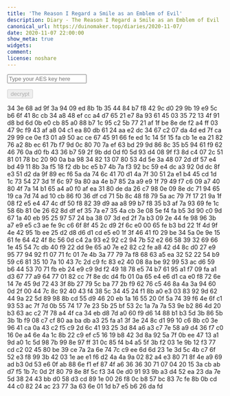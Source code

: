 ```yaml
---
title: 'The Reason I Regard a Smile as an Emblem of Evil'
description: Diary - The Reason I Regard a Smile as an Emblem of Evil
canonical_url: https://duinomaker.top/diaries/2020-11-07/
date: 2020-11-07 22:00:00
show_meta: true
widgets:
comment:
license: noshare
---
```


<script async src="https://server.duinomaker.top/blog/assets/crypto-js.min.js" defer></script>
<script src="https://server.duinomaker.top/blog/assets/decrypt.js" defer></script>
<div class="field has-addons">
<p class="control has-icons-left">
    <input id="password" class="input" type="password" maxlength="16" placeholder="Type your AES key here" digest="50a8fc41f437c1a8e3c62e5a1d8cce98ea8ebead898001ac1d004c3fcd12c00b">
    <span class="icon is-small is-left">
        <i id="input-bar-icon" class="fas fa-lock"></i>
    </span>
</p>
<p class="control">
    <button id="decrypt" class="button" onclick="decryptAll()" disabled>decrypt</button>
</p>
</div>

<span class="encrypted" iv="S/7yjgmhhx1ec1aJ">34 3e 68 ad 9f 3a 94 09 ed 8b 1b 35 44 84 b7 f8 42 9c d0 29 9b 19 e9 5c b6 6f 41 8c cb 34 a8 48 ef cc a4 d7 65 21 e7 8a 93 61 45 03 35 72 13 4f 91 d8 bd 6d 0b e0 cb 85 a0 88 b7 1c 95 c2 5b 77 21 af 1f be 8e de f2 a4 ff 03 47 9c f9 43 af a8 04 c1 ea 80 db 61 24 aa e2 dc 34 67 c2 07 da 4d ed 7f ca 29 99 ce 0e f3 01 a9 50 ac ce 67 45 91 66 fe ed 1c 14 5f 15 fa cb 1e ea 21 82 76 a2 8b ec 61 7b f7 9d 0c 80 70 7a ef 63 bd 29 9d 86 8c 35 b5 94 61 f9 62 46 76 0a d0 fb 43 36 b7 59 2f 9b dd 0d f0 5d 93 d4 08 9f f3 8d c4 07 2c 51 81 01 78 bc 20 90 0a ba 98 34 82 13 07 80 53 4d 5e 3a 48 07 2d df 57 e4 bd 49 11 8b 3a f5 18 f2 db bc e5 b7 4b 7a f3 92 bc 59 e4 dc a3 92 0d dc 8f e3 51 d2 da 9f 89 ec f6 5a da 74 6c 41 70 d1 4a 7f 30 51 2a e1 b4 45 cd 1d 1c 73 54 27 3d 1f 6c 97 9a 80 aa 4e b7 85 2a a9 e9 1f 79 49 f7 c6 09 a7 40 80 4f 7a 14 b1 65 a4 a0 f0 af ea 31 80 de da 26 c7 98 0e 09 8e dc 71 94 65 19 ca 7d 74 ad 10 cb 86 f0 36 df cd 71 5b 8c 48 f8 79 5a ac 79 7f 17 21 9a 1f 08 f2 e5 e4 47 4c df 50 f8 82 39 d9 aa a8 99 b7 f8 35 b3 af 7a 93 69 fe 1c 58 6b 81 0e 26 62 8d df ef 35 7a e7 35 4a cb 3e 08 5e f4 fa b5 3d 90 c0 9d 67 1a 40 eb 95 25 97 57 24 ba 38 07 3d ed 2f 7a b3 09 2e 44 fe 98 96 3b a7 e9 e5 c3 ae fe 9c c6 6f 8f 45 2c d9 2f 6c e0 00 65 fe b3 bd 22 1f 4d 9f 4e 42 95 1b ee 25 d2 d8 d6 d1 cd e5 e0 1f 3f 46 41 f0 29 be 34 5a 0e 9e 15 61 fe 64 42 4f 8c 56 0d c4 2a 93 e2 92 c2 94 7b 52 e2 66 58 39 32 69 66 1e 45 54 7c db 40 f9 22 dd 9e 65 a0 7e e2 82 c2 fe a8 42 d4 8c d0 27 e9 95 77 94 92 f1 07 71 fc 01 7e 4b 3a 77 79 7a f8 68 63 a5 ea 32 52 22 54 b9 59 c6 81 35 10 7a 10 43 7c 2d c9 fc 83 e2 40 08 8a be 92 99 53 ac d6 59 b6 44 53 70 71 fb eb 24 e9 c9 9d f2 49 18 78 e5 74 b7 61 95 a1 f7 09 fa a1 d3 67 77 a9 64 77 01 82 cc 7f 8e dc d4 fb 01 0a 65 e4 e6 d1 ca e0 f8 72 6e 14 7e 45 9d 72 43 3f 8b 27 79 5c ba 77 2b f9 62 76 c5 46 8a 4a 3a 94 60 0d 2f 00 44 7c 8c 92 40 43 f4 38 5c 34 45 24 f1 8b a0 e3 03 83 92 9d 62 44 9a 22 5d 89 98 8b cd 55 d9 46 20 eb 1a 16 55 20 0f 5a 74 39 f6 4e 6f c1 93 53 ac 7f 7d 0b 55 74 17 7e 23 5b 25 bf 53 2c 1a 7a 7a 53 9e b2 86 4d 20 b3 63 ac c2 7f 78 a4 4f ca 34 eb d8 7d a0 60 f9 d6 14 88 b1 b3 5d 3b 86 5b 3b 1b f9 08 c7 cf 80 aa ba db a3 25 fa a1 3f 3e 24 8c d1 99 10 c6 8b c0 3e 96 41 ca 0a 43 c2 f5 c9 2d 6c 41 93 25 3d 84 a6 a3 c7 7e 58 a9 d4 36 f7 c0 16 0e a4 6e 4a 1c 8b 22 c9 ef c5 16 19 b8 42 3d 8a 92 5a 7f 0b ee 47 13 a1 9d a0 1c 5d 98 7b 99 8e 97 ff 31 0c 85 f4 b4 a5 5f 3b f2 03 1e 9b 12 f3 77 cd c2 02 45 80 be 39 ce 7a 2a 6e 74 7c c9 ee 6d 6d 23 1e 3d 5c 4b c7 6f 52 e3 f8 99 3b 42 03 1e ae e1 f6 d2 4a 4a 9a 02 82 a4 e3 80 71 8f 4e a9 69 ad b3 0d 53 e6 0f ab 88 6e f1 ef 87 4f a6 36 36 30 71 07 04 20 15 3a cb ab d7 f5 1b 7c 0d 2f 80 79 8e 8f 5c f3 34 0e d0 91 93 9b a3 d4 52 ea 23 da 7e 5d 38 24 43 bb d0 58 d3 cd 89 1e 00 26 f8 0c b8 57 bc 83 7c fe 8b 0b cd 44 c0 82 24 ac 23 77 3a 63 6e 01 1d b7 e5 b6 26 da fd</span>